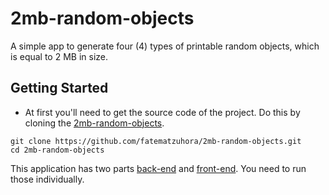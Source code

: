 # 2mb-random-objects

A simple app to generate four (4) types of printable random objects, which is equal to 2 MB in size.

## Getting Started

- At first you'll need to get the source code of the project. Do this by cloning the [2mb-random-objects](https://github.com/fatematzuhora/2mb-random-objects.git).

```
git clone https://github.com/fatematzuhora/2mb-random-objects.git
cd 2mb-random-objects
```

This application has two parts [back-end](server/README.md) and [front-end](client/README.md). You need to run those individually.
